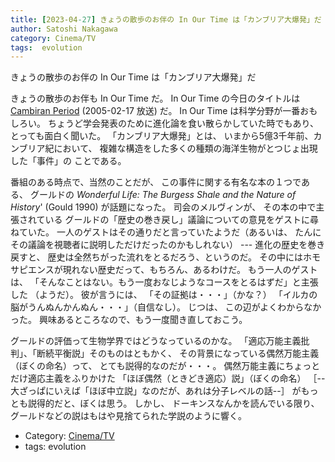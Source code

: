 ```yaml
---
title: [2023-04-27] きょうの散歩のお伴の In Our Time は「カンブリア大爆発」だ ---メイナード・スミスとサトマーリの『生命進化８つの謎』を読んでいるところだったので、すばらしいタイミング！
author: Satoshi Nakagawa
category: Cinema/TV
tags:  evolution
---
```


きょうの散歩のお伴の In Our Time は「カンブリア大爆発」だ

 きょうの散歩のお伴も In Our Time だ。
In Our Time の今日のタイトルは
[Cambiran Period](https://www.bbc.co.uk/programmes/p003k9bg) (2005-02-17 放送) だ。
In Our Time は科学分野が一番おもしろい。
ちょうど学会発表のために進化論を食い散らかしていた時でもあり、
とっても面白く聞いた。
「カンブリア大爆発」とは、
いまから5億3千年前、カンブリア紀において、
複雑な構造をした多くの種類の海洋生物がとつじょ出現した「事件」の
ことである。

 番組のある時点で、当然のことだが、
この事件に関する有名な本の１つである、
グールドの
_Wonderful Life: The Burgess Shale and the Nature of History_'
(Gould 1990)
が話題になった。
司会のメルヴィンが、
その本の中で主張されている
グールドの「歴史の巻き戻し」議論についての意見をゲストに尋ねていた。
一人のゲストはその通りだと言っていたようだ（あるいは、
たんにその議論を視聴者に説明しただけだったのかもしれない） ---
進化の歴史を巻き戻すと、
歴史は全然ちがった流れをとるだろう、というのだ。
その中にはホモサピエンスが現れない歴史だって、もちろん、あるわけだ。
もう一人のゲストは、
「そんなことはない。もう一度おなじようなコースをとるはずだ」と主張した
（ようだ）。
彼が言うには、
「その証拠は・・・」（かな？）
「イルカの脳がうんぬんかんぬん・・・」（自信なし）。
じつは、
この辺がよくわからなかった。
興味あるところなので、もう一度聞き直しておこう。

 グールドの評価って生物学界ではどうなっているのかな。
「適応万能主義批判」、「断続平衡説」そのものはともかく、
その背景になっている偶然万能主義（ぼくの命名）って、
とても説得的なのだが・・・。
偶然万能主義にちょっとだけ適応主義をふりかけた
「ほぼ偶然（ときどき適応）説」（ぼくの命名）
［--大ざっぱにいえば「ほぼ中立説」なのだが、あれは分子レベルの話--］
がもっとも説得的だと、ぼくは思う。
しかし、
ドーキンスなんかを読んでいる限り、
グールドなどの説はもはや見捨てられた学説のように響く。

- Category: [Cinema/TV](https://merapano.github.io/categories.html#Cinema/TV)
- tags:  evolution
